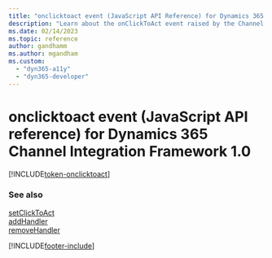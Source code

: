 ```yaml
---
title: "onclicktoact event (JavaScript API Reference) for Dynamics 365 Channel Integration Framework 1.0 | MicrosoftDocs"
description: "Learn about the onClickToAct event raised by the Channel Integration Framework library in Dynamics 365 Channel Integration Framework 1.0."
ms.date: 02/14/2023
ms.topic: reference
author: gandhamm
ms.author: mgandham
ms.custom: 
  - "dyn365-a11y"
  - "dyn365-developer"
---
```


# onclicktoact event (JavaScript API reference) for Dynamics 365 Channel Integration Framework 1.0

[!INCLUDE[token-onclicktoact](../../../../shared/token-onclicktoact.md)]

### See also

[setClickToAct](../microsoft-ciframework/setClickToAct.md)  
[addHandler](../microsoft-ciframework/addHandler.md)  
[removeHandler](../microsoft-ciframework/removeHandler.md)  

[!INCLUDE[footer-include](../../../../../includes/footer-banner.md)]
